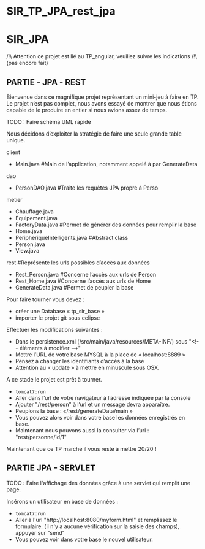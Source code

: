 # SIR_TP_JPA_rest_jpa

SIR_JPA
=====================

/!\ Attention ce projet est lié au TP_angular, veuillez suivre les indications /!\ (pas encore fait)

PARTIE - JPA - REST 
--------------------

Bienvenue dans ce magnifique projet représentant un mini-jeu à faire en TP.
Le projet n’est pas complet, nous avons essayé de montrer que nous étions capable de le produire en entier si nous avions assez de temps.

TODO : 
 Faire schéma UML rapide
 
 
Nous décidons d’exploiter la stratégie de faire une seule grande table unique.


client 
- Main.java #Main de l’application, notamment appelé à par GenerateData

dao
- PersonDAO.java #Traite les requêtes JPA propre à Perso

metier
- Chauffage.java
- Equipement.java
- FactoryData.java    #Permet de générer des données pour remplir la base
- Home.java
- PeripheriqueIntelligents.java     #Abstract class
- Person.java
- View.java

rest #Représente les urls possibles d’accès aux données
- Rest_Person.java       #Concerne l’accès aux urls de Person
- Rest_Home.java         #Concerne l’accès aux urls de Home
- GenerateData.java      #Permet de peupler la base


Pour faire tourner vous devez : 
- créer une Database « tp_sir_base »
- importer le projet git sous eclipse


Effectuer les modifications suivantes :
- Dans le persistence.xml (/src/main/java/resources/META-INF/) 
  sous "<!--  éléments à modifier —>"
- Mettre l’URL de votre base MYSQL à la place de « localhost:8889 » 
- Pensez à changer les identifiants d’accès à la base
- Attention au « update » à mettre en minuscule sous OSX. 

A ce stade le projet est prêt à tourner.
- `tomcat7:run`
- Aller dans l’url de votre navigateur à l’adresse indiquée par la console
- Ajouter "/rest/person" à l’url et un message devra apparaître.
- Peuplons la base : «/rest/generateData/main » 
- Vous pouvez alors voir dans votre base les données enregistrés en base.
- Maintenant nous pouvons aussi la consulter via l’url : "rest/personne/id/1" 


Maintenant que ce TP marche il vous reste  à mettre 20/20 !  



PARTIE JPA - SERVLET 
--------------------

TODO : 
Faire l'affichage des données grâce à une servlet qui remplit une page.


Insérons un utilisateur en base de données :
- `tomcat7:run`
- Aller à l'url "http://localhost:8080/myform.html"  et remplissez le formulaire. (il n'y a aucune vérification sur la saisie des champs), appuyer sur "send"
- Vous pouvez voir dans votre base le nouvel utilisateur.





